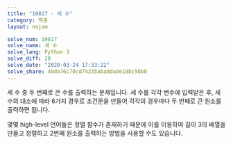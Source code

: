 ```yaml
---
title: "10817 - 세 수"
category: 백준
layout: nojam

solve_num: 10817
solve_name: 세 수
solve_lang: Python 3
solve_diff: 28
solve_date: "2020-03-24 17:33:22"
solve_share: 48da76c70cd74235abaddade18bc98b0
---
```


세 수 중 두 번째로 큰 수를 출력하는 문제입니다. 세 수를 각각 변수에 입력받은 후, 세 수의 대소에 따라 6가지 경우로 조건문을 만들어 각각의 경우마다 두 번째로 큰 원소를 출력하면 됩니다.

몇몇 high-level 언어들은 정렬 함수가 존재하기 때문에 이를 이용하여 길이 3의 배열을 만들고 정렬하고 2번째 원소를 출력하는 방법을 사용할 수도 있습니다.
